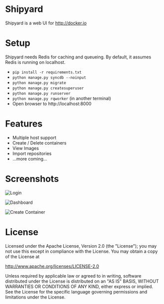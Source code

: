 # Shipyard
Shipyard is a web UI for http://docker.io

# Setup
Shipyard needs Redis for caching and queueing.  By default, it assumes Redis
is running on localhost.

* `pip install -r requirements.txt`
* `python manage.py syncdb --noinput`
* `python manage.py migrate`
* `python manage.py createsuperuser`
* `python manage.py runserver`
* `python manage.py rqworker` (in another terminal)
* Open browser to http://localhost:8000

# Features

* Multiple host support
* Create / Delete containers
* View Images
* Import repositories
* ...more coming...

# Screenshots

![Login](http://i.imgur.com/7xYjQ5a.png)

![Dashboard](http://i.imgur.com/pQrk3mu.png)

![Create Container](http://i.imgur.com/jLgyxUz.png)

# License

Licensed under the Apache License, Version 2.0 (the "License");
you may not use this except in compliance with the License.
You may obtain a copy of the License at

  http://www.apache.org/licenses/LICENSE-2.0

Unless required by applicable law or agreed to in writing, software
distributed under the License is distributed on an "AS IS" BASIS,
WITHOUT WARRANTIES OR CONDITIONS OF ANY KIND, either express or implied.
See the License for the specific language governing permissions and
limitations under the License.
